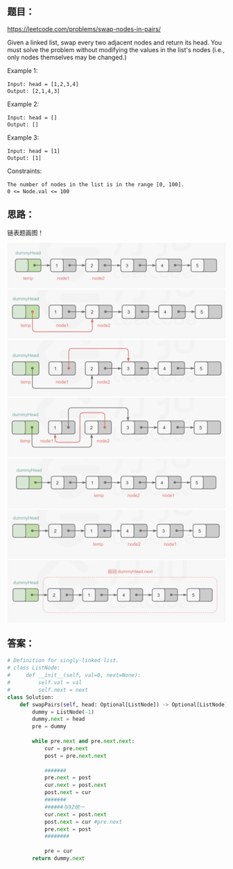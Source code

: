 ## 题目：
https://leetcode.com/problems/swap-nodes-in-pairs/

Given a linked list, swap every two adjacent nodes and return its head. You must solve the problem without modifying the values in the list's nodes (i.e., only nodes themselves may be changed.)

 

Example 1:
```
Input: head = [1,2,3,4]
Output: [2,1,4,3]
```
Example 2:
```
Input: head = []
Output: []
```
Example 3:
```
Input: head = [1]
Output: [1]
``` 

Constraints:
```
The number of nodes in the list is in the range [0, 100].
0 <= Node.val <= 100
```

## 思路：
链表题画图！

![a](https://github.com/SSRRBB/Leetcode/blob/main/Images/238.png)
![a](https://github.com/SSRRBB/Leetcode/blob/main/Images/239.png)
![a](https://github.com/SSRRBB/Leetcode/blob/main/Images/240.png)
![a](https://github.com/SSRRBB/Leetcode/blob/main/Images/241.png)
![a](https://github.com/SSRRBB/Leetcode/blob/main/Images/242.png)
![a](https://github.com/SSRRBB/Leetcode/blob/main/Images/243.png)
![a](https://github.com/SSRRBB/Leetcode/blob/main/Images/244.png)




## 答案：
```python
# Definition for singly-linked list.
# class ListNode:
#     def __init__(self, val=0, next=None):
#         self.val = val
#         self.next = next
class Solution:
    def swapPairs(self, head: Optional[ListNode]) -> Optional[ListNode]:
        dummy = ListNode(-1)
        dummy.next = head
        pre = dummy
        
        while pre.next and pre.next.next:
            cur = pre.next
            post = pre.next.next
            
            #######
            pre.next = post
            cur.next = post.next
            post.next = cur
            #######
            ######与92统一
            cur.next = post.next
            post.next = cur #pre.next
            pre.next = post
            ########
            
            pre = cur
        return dummy.next
   
        

```
